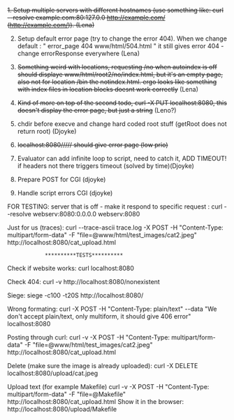 ~~1. Setup multiple servers with different hostnames (use something like: curl --resolve example.com:80:127.0.0 http://example.com/ (http://example.com/)). (Lena)~~

2. Setup default error page (try to change the error 404). When we change default : "	error_page		404 www/html/504.html    " it still gives error 404 - change errorResponse everywhere (Lena)

4. ~~Something weird with locations, requesting /no when autoindex is off should displaye www/html/root2/no/index.html, but it's an empty page, also not for location /bin the notindex.html. ergo looks like something with index files in location blocks doesnt work correctly~~ (Lena)

7. ~~Kind of more on top of the second todo, curl -X PUT localhost:8080, this doesn't display the error page, but just a string~~ (Leno?)

8. chdir before execve and change hard coded root stuff (getRoot does not return root) (Djoyke)

9. ~~localhost:8080///// should give error page (low prio)~~

10. Evaluator can add infinite loop to script, need to catch it, ADD TIMEOUT! if headers not there triggers timeout (solved by time)(Djoyke)

11. Prepare POST for CGI (djoyke)

12. Handle script errors CGI (djoyke) 



FOR TESTING:
server that is off - make it respond to specific request :
          curl --resolve webserv:8080:0.0.0.0 webserv:8080 

Just for us (traces): 
curl --trace-ascii trace.log -X POST -H "Content-Type: multipart/form-data" -F "file=@www/html/test_images/cat2.jpeg" http://localhost:8080/cat_upload.html



				**********TESTS**********

Check if website works:
curl localhost:8080

Check 404:
curl -v http://localhost:8080/nonexistent

Siege:
siege -c100 -t20S http://localhost:8080/

Wrong formating:
curl -X POST -H "Content-Type: plain/text" --data "We don't accept plain/text, only multiform, it should give 406 error" localhost:8080

Posting through curl:
curl -v -X POST -H "Content-Type: multipart/form-data" -F "file=@www/html/test_images/cat2.jpeg" http://localhost:8080/cat_upload.html

Delete (make sure the image is already uploaded):
curl -X DELETE localhost:8080/upload/cat.jpeg

Upload text (for example Makefile)
curl -v -X POST -H "Content-Type: multipart/form-data" -F "file=@Makefile" http://localhost:8080/cat_upload.html
Show it in the browser:
http://localhost:8080/upload/Makefile

